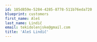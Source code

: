 ```yaml
---
id: 185d859e-5284-4285-8778-511b76eda720
blueprint: customers
first_name: Aleš
last_name: Lindič
email: tekidolenjske@gmail.com
title: 'Aleš Lindič'
---
```

